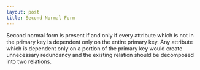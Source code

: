 ```yaml
---
layout: post
title: Second Normal Form
---
```


Second normal form is present if and only if every attribute which is not in the primary key is dependent only on the entire primary key. Any attribute which is dependent only on a portion of the primary key would create unnecessary redundancy and the existing relation should be decomposed into two relations.
